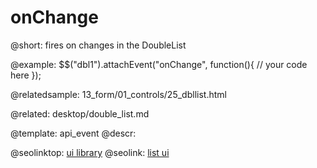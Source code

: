 onChange
=============


@short: fires on changes in the DoubleList
	

@example: 
$$("dbl1").attachEvent("onChange", function(){
    // your code here
});
	
@relatedsample:
13_form/01_controls/25_dbllist.html	
    
@related: 
	desktop/double_list.md

@template:	api_event
@descr:






@seolinktop: [ui library](https://webix.com)
@seolink: [list ui](https://webix.com/widget/list/)